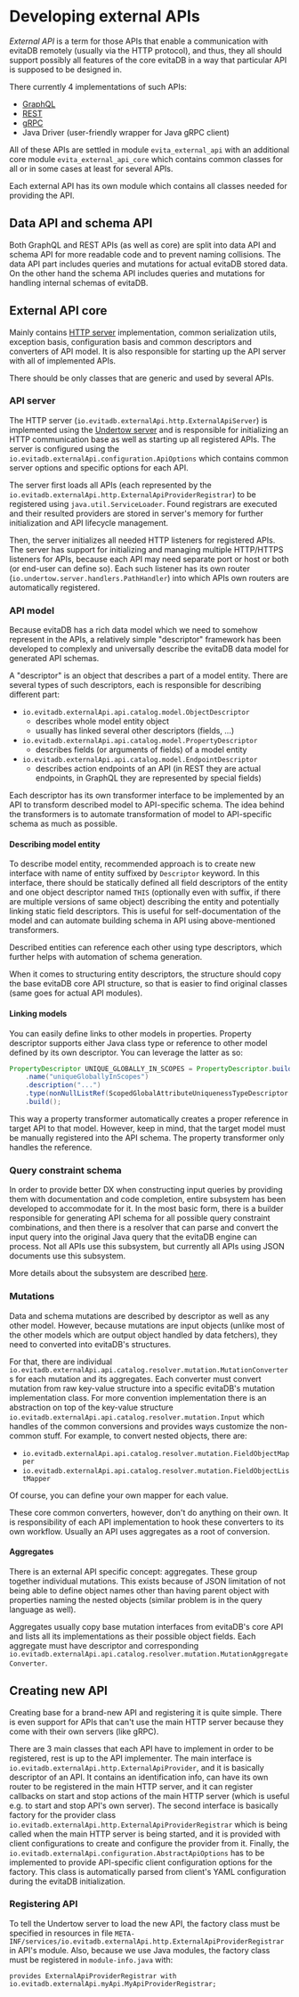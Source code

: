 # Developing external APIs

_External API_ is a term for those APIs that enable a communication with evitaDB remotely (usually via the HTTP protocol),
and thus, they all should support possibly all features of the core evitaDB in a way that particular API is supposed to be designed in.

There currently 4 implementations of such APIs:

- [GraphQL](graphql-api.md)
- [REST](rest-api.md)
- [gRPC](grpc-api.md)
- Java Driver (user-friendly wrapper for Java gRPC client)

All of these APIs are settled in module `evita_external_api` with an additional core module `evita_external_api_core` which
contains common classes for all or in some cases at least for several APIs.

Each external API has its own module which contains all classes needed for providing the API.

## Data API and schema API

Both GraphQL and REST APIs (as well as core) are split into data API and schema API for more readable code and to
prevent naming collisions. The data API part includes queries and mutations for actual evitaDB stored data.
On the other hand the schema API includes queries and mutations for handling internal schemas of evitaDB.

## External API core

Mainly contains [HTTP server](#api-server) implementation, common serialization utils, exception basis,
configuration basis and common descriptors and converters of API model.
It is also responsible for starting up the API server with all of implemented APIs.

There should be only classes that are generic and used by several APIs.

### API server

The HTTP server (`io.evitadb.externalApi.http.ExternalApiServer`) is implemented using the
[Undertow server](https://undertow.io/documentation.html) and is responsible
for initializing an HTTP communication base as well as starting up all registered APIs. The server is configured
using the `io.evitadb.externalApi.configuration.ApiOptions` which contains common server options and specific options
for each API.

The server first loads all APIs (each represented by the `io.evitadb.externalApi.http.ExternalApiProviderRegistrar`)
to be registered using `java.util.ServiceLoader`. Found registrars are executed and their resulted providers are
stored in server's memory for further initialization and API lifecycle management.

Then, the server initializes all needed HTTP listeners for registered APIs. The server has support for initializing and
managing multiple HTTP/HTTPS listeners for APIs, because each API may
need separate port or host or both (or end-user can define so). Each such listener has its own router
(`io.undertow.server.handlers.PathHandler`) into which APIs own routers are automatically registered.

### API model

Because evitaDB has a rich data model which we need to somehow represent in the APIs, a relatively simple "descriptor" framework
has been developed to complexly and universally describe the evitaDB data model for generated API schemas.

A "descriptor" is an object that describes a part of a model entity. There are several types of such descriptors, each
is responsible for describing different part:

- `io.evitadb.externalApi.api.catalog.model.ObjectDescriptor`
  - describes whole model entity object
  - usually has linked several other descriptors (fields, ...)
- `io.evitadb.externalApi.api.catalog.model.PropertyDescriptor`
  - describes fields (or arguments of fields) of a model entity
- `io.evitadb.externalApi.api.catalog.model.EndpointDescriptor`
  - describes action endpoints of an API (in REST they are actual endpoints, in GraphQL they are represented by special fields)

Each descriptor has its own transformer interface to be implemented by an API to transform described model to API-specific
schema. The idea behind the transformers is to automate transformation of model to API-specific schema as much as possible.

#### Describing model entity

To describe model entity, recommended approach is to create new interface with name of entity suffixed by `Descriptor` keyword.
In this interface, there should be statically defined all field descriptors of the entity and one object descriptor
named `THIS` (optionally even with suffix, if there are multiple versions of same object) describing the entity
and potentially linking static field descriptors. This is useful for self-documentation of the model and can automate
building schema in API using above-mentioned transformers.

Described entities can reference each other using type descriptors, which further helps with automation of schema generation.

When it comes to structuring entity descriptors, the structure should copy the base evitaDB core API structure, so that is
easier to find original classes (same goes for actual API modules).

#### Linking models

You can easily define links to other models in properties. Property descriptor supports either Java class type or
reference to other model defined by its own descriptor. You can leverage the latter as so:

```java
PropertyDescriptor UNIQUE_GLOBALLY_IN_SCOPES = PropertyDescriptor.builder()
	.name("uniqueGloballyInScopes")
	.description("...")
	.type(nonNullListRef(ScopedGlobalAttributeUniquenessTypeDescriptor.THIS))
	.build();
```

This way a property transformer automatically creates a proper reference in target API to that model.
However, keep in mind, that the target model must be manually registered into the API schema. The property transformer
only handles the reference.

### Query constraint schema

In order to provide better DX when constructing input queries by providing them with documentation and code completion,
entire subsystem has been developed to accommodate for it. In the most basic form, there is
a builder responsible for generating API schema for all possible query constraint combinations, and then there is
a resolver that can parse and convert the input query into the original Java query that the evitaDB engine can process.
Not all APIs use this subsystem, but currently all APIs using JSON documents use this subsystem.

More details about the subsystem are described [here](/documentation/developer/external-api/constraint-schema-api-subsystem.md).

### Mutations

Data and schema mutations are described by descriptor as well as any other model. However, because mutations are
input objects (unlike most of the other models which are output object handled by data fetchers), they need to converted
into evitaDB's structures.

For that, there are individual `io.evitadb.externalApi.api.catalog.resolver.mutation.MutationConverter`s for each mutation
and its aggregates. Each converter must convert mutation from raw key-value structure into a specific evitaDB's mutation
implementation class. For more convention implementation there is an abstraction on top of the key-value structure
`io.evitadb.externalApi.api.catalog.resolver.mutation.Input` which handles of the common conversions and provides
ways customize the non-common stuff. For example, to convert nested objects, there are:

- `io.evitadb.externalApi.api.catalog.resolver.mutation.FieldObjectMapper`
- `io.evitadb.externalApi.api.catalog.resolver.mutation.FieldObjectListMapper`

Of course, you can define your own mapper for each value.

These core common converters, however, don't do anything on their own. It is responsibility of each API implementation
to hook these converters to its own workflow. Usually an API uses aggregates as a root of conversion.

#### Aggregates

There is an external API specific concept: aggregates. These group together individual mutations. This exists because
of JSON limitation of not being able to define object names other than having parent object with properties naming the
nested objects (similar problem is in the query language as well).

Aggregates usually copy base mutation interfaces from evitaDB's core API and lists all its implementations as their
possible object fields. Each aggregate must have descriptor and corresponding
`io.evitadb.externalApi.api.catalog.resolver.mutation.MutationAggregateConverter`.

## Creating new API

Creating base for a brand-new API and registering it is quite simple. There is even support for APIs that can't use
the main HTTP server because they come with their own servers (like gRPC).

There are 3 main classes that each API have to implement in order to be registered, rest is up to the API implementer.
The main interface is `io.evitadb.externalApi.http.ExternalApiProvider`, and it is basically descriptor of an API. It contains
an identification info, can have its own router to be registered in the main HTTP server, and it can register callbacks
on start and stop actions of the main HTTP server (which is useful e.g. to start and stop API's own server).
The second interface is basically factory for the provider class `io.evitadb.externalApi.http.ExternalApiProviderRegistrar`
which is being called when the main HTTP server is being started, and it is provided with client configurations to create
and configure the provider from it.
Finally, the `io.evitadb.externalApi.configuration.AbstractApiOptions` has to be implemented to provide
API-specific client configuration options for the factory. This class is automatically parsed from
client's YAML configuration during the evitaDB initialization.

### Registering API

To tell the Undertow server to load the new API, the factory class must be specified in resources in file
`META-INF/services/io.evitadb.externalApi.http.ExternalApiProviderRegistrar` in API's module. Also, because we use
Java modules, the factory class must be registered in `module-info.java` with:

```
provides ExternalApiProviderRegistrar with io.evitadb.externalApi.myApi.MyApiProviderRegistrar;
```
